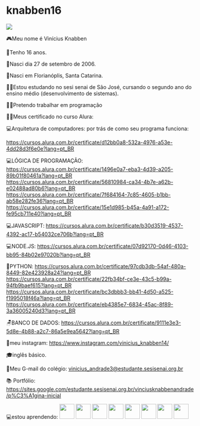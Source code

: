 # knabben16

![](https://komarev.com/ghpvc/?username=your-github-knabben16)

🎮Meu nome é Vinícius Knabben

🎈Tenho 16 anos.

🎈Nasci dia 27 de setembro de 2006.

🎈Nasci em Florianóplis, Santa Catarina.

👨‍🎓Estou estudando no sesi senai de São José, cursando o segundo ano do ensino médio (desenvolvimento de sistemas).

👨‍💻Pretendo trabalhar em programação

👨‍💻Meus certificado no curso Alura: 

💻Arquitetura de computadores: por trás de como seu programa funciona:

https://cursos.alura.com.br/certificate/d12bb0a8-532a-4976-a53e-4dd28d3f6e0e?lang=pt_BR

💻LÓGICA DE PROGRAMAÇÃO:
https://cursos.alura.com.br/certificate/1496e0a7-eba3-4d39-a205-89b01f80461a?lang=pt_BR
https://cursos.alura.com.br/certificate/56810984-ca34-4b7e-a62b-e02488ad80b6?lang=pt_BR
https://cursos.alura.com.br/certificate/7f684164-7c85-4605-b1bb-ab58e282fe36?lang=pt_BR
https://cursos.alura.com.br/certificate/15e1d985-b45a-4a91-a172-fe95cb711e40?lang=pt_BR


💻JAVASCRIPT:
https://cursos.alura.com.br/certificate/b30d3519-4537-4392-ac17-b54032ce706b?lang=pt_BR

💻NODE.JS:
https://cursos.alura.com.br/certificate/07d92170-0d46-4103-bb95-84b02e97020b?lang=pt_BR

🐍PYTHON:
https://cursos.alura.com.br/certificate/97cdb3db-54af-480a-8449-82e423928a24?lang=pt_BR
https://cursos.alura.com.br/certificate/22fb34bf-ce3e-43c5-b99a-94fb9baef615?lang=pt_BR
https://cursos.alura.com.br/certificate/bc3dbbb3-bb41-4d50-a525-f1995018f46a?lang=pt_BR
https://cursos.alura.com.br/certificate/eb4385e7-6834-45ac-8f89-3a36005240d3?lang=pt_BR

🪑BANCO DE DADOS:
https://cursos.alura.com.br/certificate/9111e3e3-5d8e-4b88-a2c7-86a5e9ea5642?lang=pt_BR

📝meu instagram:
https://www.instagram.com/vinicius_knabben14/

🎓inglês básico.

📧Meu G-mail do colégio: vinicius_andrade3@estudante.sesisenai.org.br

📚 Portfólio:
https://sites.google.com/estudante.sesisenai.org.br/vinciusknabbenandrade/p%C3%A1gina-inicial

💻estou aprendendo:
<img src="https://cdn.jsdelivr.net/gh/devicons/devicon/icons/vscode/vscode-original-wordmark.svg" height="40" width="40"/>
<img src="https://cdn.jsdelivr.net/gh/devicons/devicon/icons/figma/figma-original.svg" height="40" width="40"/>
<img src="https://cdn.jsdelivr.net/gh/devicons/devicon/icons/github/github-original-wordmark.svg" height="40" width="40"/>
<img src="https://cdn.jsdelivr.net/gh/devicons/devicon/icons/javascript/javascript-original.svg" height="40" width="40"/>
<img src="https://cdn.jsdelivr.net/gh/devicons/devicon/icons/linux/linux-original.svg" height="40" width="40"/>
<img src="https://cdn.jsdelivr.net/gh/devicons/devicon/icons/nodejs/nodejs-original-wordmark.svg" height="40" width="40"/>
<img src="https://cdn.jsdelivr.net/gh/devicons/devicon/icons/sqlite/sqlite-original-wordmark.svg" height="40" width="40"/>
<img src="https://cdn.jsdelivr.net/gh/devicons/devicon/icons/canva/canva-original.svg" height="40" width="40"/>
          
